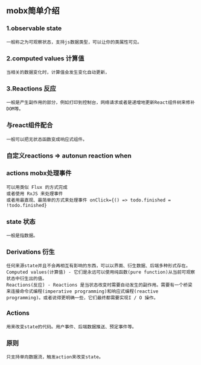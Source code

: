 ## mobx简单介绍
### 1.observable state 
    一般称之为可观察状态，支持js数据类型，可以让你的类属性可见。
### 2.computed values 计算值
    当相关的数据变化时，计算值会发生变化自动更新，
### 3.Reactions 反应
    一般是产生副作用的部分，例如打印到控制台，网络请求或者是递增地更新React组件树来修补DOM等。
### 与react组件配合
    一般可以把无状态函数变成响应式组件。
### 自定义reactions => autonun reaction when
### actions mobx处理事件
    可以用类似 Flux 的方式完成
    或者使用 RxJS 来处理事件
    或者用最直观、最简单的方式来处理事件 onClick={() => todo.finished = !todo.finished}
### state 状态
    一般是指数据。
### Derivations 衍生
    任何来源state并且不会再相互有影响的东西，可以以界面、衍生数据、后端多种形式存在。
    Computed values(计算值) - 它们是永远可以使用纯函数(pure function)从当前可观察状态中衍生出的值。
    Reactions(反应) - Reactions 是当状态改变时需要自动发生的副作用。需要有一个桥梁来连接命令式编程(imperative programming)和响应式编程(reactive programming)。或者说得更明确一些，它们最终都需要实现I / O 操作。
### Actions
    用来改变state的代码。用户事件、后端数据推送、预定事件等。
### 原则
    只支持单向数据流，触发action来改变state。
    
